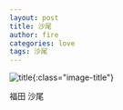 ```yaml
---
layout: post
title: 沙尾
author: fire
categories: love 
tags: 沙尾
---
```


![title](https://image.sideproject.cn/titlex/titlex_112.jpg){:class="image-title"}

福田 沙尾